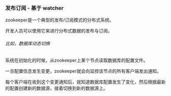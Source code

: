 ### 发布订阅 - 基于 watcher
zookeeper是一个典型的发布/订阅模式的分布式系统。

开发人员可以使用它来进行分布式数据的发布与订阅。


###### 比如，数据库动态切换
系统在初始化的时候，从zookeeper上某个节点读取数据库的配置文件。

一旦配置信息发生变更，zookeeper就会向监控该节点的所有客户端发出通知。

每个客户端在收到这个变更通知后，就知道数据库配置发生了变化，然后根据最新的配置创建新的数据源，接着切换到新的数据源上。